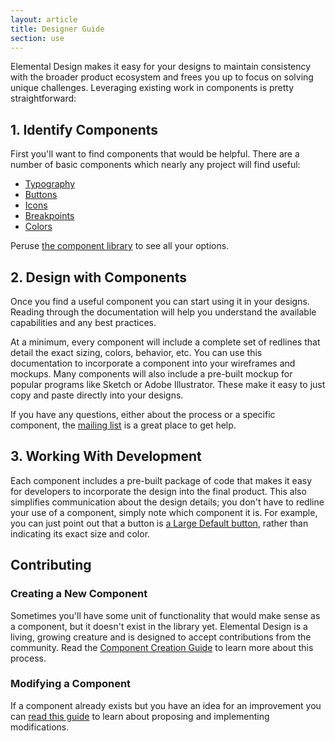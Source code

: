 ```yaml
---
layout: article
title: Designer Guide
section: use
---
```


Elemental Design makes it easy for your designs to maintain consistency with the broader product ecosystem and frees you up to focus on solving unique challenges. Leveraging existing work in components is pretty straightforward:

## 1. Identify Components
First you'll want to find components that would be helpful. There are a number of basic components which nearly any project will find useful:

- [Typography]({{site.baseurl}}/c/typography)
- [Buttons]({{site.baseurl}}/c/buttons)
- [Icons]({{site.baseurl}}/c/icons)
- [Breakpoints]({{site.baseurl}}/c/breakpoints)
- [Colors]({{site.baseurl}}/c/colors)

Peruse [the component library]({{site.baseurl}}/#library) to see all your options.

## 2. Design with Components
Once you find a useful component you can start using it in your designs. Reading through the documentation will help you understand the available capabilities and any best practices.

At a minimum, every component will include a complete set of redlines that detail the exact sizing, colors, behavior, etc. You can use this documentation to incorporate a component into your wireframes and mockups. Many components will also include a pre-built mockup for popular programs like Sketch or Adobe Illustrator. These make it easy to just copy and paste directly into your designs.

If you have any questions, either about the process or a specific component, the [mailing list][ml] is a great place to get help.

[ml]: https://groups.google.com/a/pearson.com/forum/#!forum/elemental-discuss/categories

## 3. Working With Development
Each component includes a pre-built package of code that makes it easy for developers to incorporate the design into the final product. This also simplifies communication about the design details; you don't have to redline your use of a component, simply note which component it is. For example, you can just point out that a button is [a Large Default button][lg-btn], rather than indicating its exact size and color.

[lg-btn]: {{site.baseurl}}/c/buttons/#button-sizes


## Contributing

### Creating a New Component
Sometimes you'll have some unit of functionality that would make sense as a component, but it doesn't exist in the library yet. Elemental Design is a living, growing creature and is designed to accept contributions from the community. Read the [Component Creation Guide][creation] to learn more about this process.

[creation]: {{site.baseurl}}/component-creation-guide


### Modifying a Component
If a component already exists but you have an idea for an improvement you can [read this guide][modify-update] to learn about proposing and implementing modifications.

[modify-update]: {{site.baseurl}}/component-modification-guide

